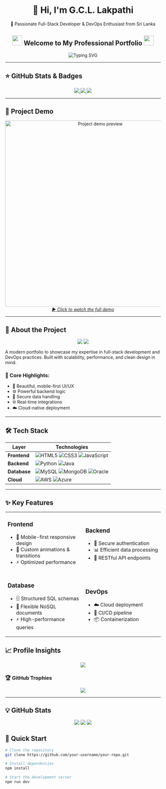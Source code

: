 <h1 align="center">👋 Hi, I'm G.C.L. Lakpathi</h1>
<p align="center">🚀 Passionate Full-Stack Developer & DevOps Enthusiast from Sri Lanka</p>

<h2 align="center">
  <img src="https://media.giphy.com/media/hvRJCLFzcasrR4ia7z/giphy.gif" width="32">
  Welcome to My Professional Portfolio
  <img src="https://media.giphy.com/media/ln7z2eWriiQAllfVcn/giphy.gif" width="32">
</h2>

<p align="center">
  <img src="https://readme-typing-svg.demolab.com?font=Fira+Code&size=24&duration=3000&pause=1000&color=38BDD8&center=true&vCenter=true&width=500&lines=Hi+there!+I'm+a+Full-Stack+Developer+👨‍💻;Welcome+to+my+Portfolio+Showcase!" alt="Typing SVG" />
</p>

---

## ⭐ GitHub Stats & Badges

<p align="center">
  <a href="https://github.com/your-username/your-repo/stargazers">
    <img src="https://img.shields.io/github/stars/your-username/your-repo?style=for-the-badge&logo=github&color=ff69b4" />
  </a>
  <a href="https://github.com/your-username/your-repo/network/members">
    <img src="https://img.shields.io/github/forks/your-username/your-repo?style=for-the-badge&logo=github&color=4CC417" />
  </a>
  <a href="https://opensource.org/licenses/MIT">
    <img src="https://img.shields.io/badge/License-MIT-blue.svg?style=for-the-badge" />
  </a>
</p>

---

## 🎥 Project Demo

<p align="center">
  <a href="https://youtu.be/your-demo-video" target="_blank">
    <img src="https://github.com/your-username/your-repo/assets/video_preview.gif" alt="Project demo preview" width="600"/>
    <br>
    <em>▶ Click to watch the full demo</em>
  </a>
</p>

---

## 🌟 About the Project

<p align="center">
  <img src="https://img.shields.io/badge/Showcase-Portfolio-38BDD8?style=for-the-badge&logo=visual-studio-code&logoColor=white" />
  <img src="https://img.shields.io/badge/Status-Live-4CC417?style=for-the-badge" />
</p>

A modern portfolio to showcase my expertise in full-stack development and DevOps practices. Built with scalability, performance, and clean design in mind.

### 🔧 Core Highlights:
- 🎨 Beautiful, mobile-first UI/UX
- ⚙️ Powerful backend logic
- 🔐 Secure data handling
- 🌐 Real-time integrations
- ☁️ Cloud-native deployment

---

## 🛠️ Tech Stack

<div align="center">

| Layer        | Technologies |
|--------------|--------------|
| **Frontend** | ![HTML5](https://img.shields.io/badge/HTML5-E34F26?style=for-the-badge&logo=html5&logoColor=white) ![CSS3](https://img.shields.io/badge/CSS3-1572B6?style=for-the-badge&logo=css3&logoColor=white) ![JavaScript](https://img.shields.io/badge/JavaScript-F7DF1E?style=for-the-badge&logo=javascript&logoColor=black) |
| **Backend**  | ![Python](https://img.shields.io/badge/Python-3776AB?style=for-the-badge&logo=python&logoColor=white) ![Java](https://img.shields.io/badge/Java-ED8B00?style=for-the-badge&logo=openjdk&logoColor=white) |
| **Database** | ![MySQL](https://img.shields.io/badge/MySQL-005C84?style=for-the-badge&logo=mysql&logoColor=white) ![MongoDB](https://img.shields.io/badge/MongoDB-4EA94B?style=for-the-badge&logo=mongodb&logoColor=white) ![Oracle](https://img.shields.io/badge/Oracle-F80000?style=for-the-badge&logo=oracle&logoColor=white) |
| **Cloud**    | ![AWS](https://img.shields.io/badge/AWS-%23FF9900.svg?style=for-the-badge&logo=amazon-aws&logoColor=white) ![Azure](https://img.shields.io/badge/Azure-0089D6?style=for-the-badge&logo=microsoft-azure&logoColor=white) |

</div>

---

## ✨ Key Features

<div align="center">
  <table>
    <tr>
      <td width="50%">
        <h3>Frontend</h3>
        <ul>
          <li>📱 Mobile-first responsive design</li>
          <li>🎨 Custom animations & transitions</li>
          <li>⚡ Optimized performance</li>
        </ul>
      </td>
      <td width="50%">
        <h3>Backend</h3>
        <ul>
          <li>🔐 Secure authentication</li>
          <li>📊 Efficient data processing</li>
          <li>🔄 RESTful API endpoints</li>
        </ul>
      </td>
    </tr>
    <tr>
      <td width="50%">
        <h3>Database</h3>
        <ul>
          <li>🗄️ Structured SQL schemas</li>
          <li>📂 Flexible NoSQL documents</li>
          <li>⚡ High-performance queries</li>
        </ul>
      </td>
      <td width="50%">
        <h3>DevOps</h3>
        <ul>
          <li>☁️ Cloud deployment</li>
          <li>🔄 CI/CD pipeline</li>
          <li>📦 Containerization</li>
        </ul>
      </td>
    </tr>
  </table>
</div>

## 📈 Profile Insights

<p align="center">
  <img src="https://komarev.com/ghpvc/?username=yourusername&label=Profile%20Views&color=0e75b6&style=for-the-badge" />
</p>

### 🏆 GitHub Trophies

<p align="center">
  <img src="https://github-profile-trophy.vercel.app/?username=yourusername&theme=gruvbox&margin-w=15&no-frame=true" />
</p>

---

## 💡 GitHub Stats

<p align="center">
  <img src="https://github-readme-stats.vercel.app/api?username=yourusername&show_icons=true&theme=tokyonight" />
  <img src="https://github-readme-streak-stats.herokuapp.com/?user=yourusername&theme=tokyonight" />
  <img src="https://github-readme-stats.vercel.app/api/top-langs/?username=yourusername&layout=compact&theme=tokyonight" />
</p>


## 🚀 Quick Start

```bash
# Clone the repository
git clone https://github.com/your-username/your-repo.git

# Install dependencies
npm install

# Start the development server
npm run dev


